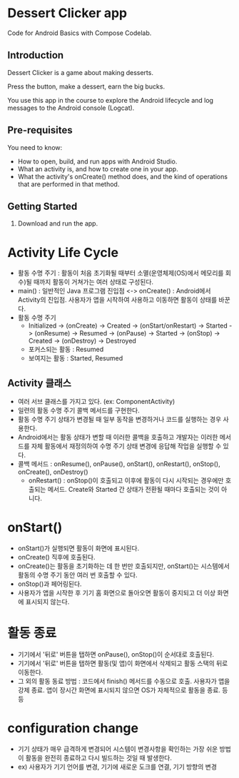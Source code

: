 Dessert Clicker app
=====================

Code for Android Basics with Compose Codelab.

Introduction
------------

Dessert Clicker is a game about making desserts.

Press the button, make a dessert, earn the big bucks.

You use this app in the course to explore the Android lifecycle and log messages to
the Android console (Logcat).

Pre-requisites
--------------

You need to know:
- How to open, build, and run apps with Android Studio.
- What an activity is, and how to create one in your app.
- What the activity's onCreate() method does, and the kind of operations
  that are performed in that method.


Getting Started
---------------

1. Download and run the app.

# Activity Life Cycle
- 활동 수명 주기 : 활동이 처음 초기화될 때부터 소멸(운영체제(OS)에서 메모리를 회수)될 때까지 활동이 거쳐가는 여러 상태로 구성된다.
- main() : 일반적인 Java 프로그램 진입점 <-> onCreate() : Android에서 Activity의 진입점. 사용자가 앱을 시작하여 사용하고 이동하면 활동이 상태를 바꾼다.
- 활동 수명 주기
  - Initialized -> (onCreate) -> Created -> (onStart/onRestart) -> Started -> (onResume) -> Resumed -> (onPause) -> Started -> (onStop) -> Created -> (onDestroy) -> Destroyed
  - 포커스되는 활동 : Resumed
  - 보여지는 활동 : Started, Resumed

## Activity 클래스
- 여러 서브 클래스를 가지고 있다. (ex: ComponentActivity)
- 일련의 활동 수명 주기 콜백 메서드를 구현한다.
- 활동 수명 주기 상태가 변경될 때 일부 동작을 변경하거나 코드를 실행하는 경우 사용한다.
- Android에서는 활동 상태가 변할 때 이러한 콜백을 호출하고 개발자는 이러한 메서드를 자체 활동에서 재정의하여 수명 주기 상태 변경에 응답해 작업을 실행할 수 있다.
- 콜백 메서드 : onResume(), onPause(), onStart(), onRestart(), onStop(), onCreate(), onDestroy()
  - onRestart() : onStop()이 호출되고 이후에 활동이 다시 시작되는 경우에만 호출되는 메서드. Create와 Started 간 상태가 전환될 때마다 호출되는 것이 아니다.

# onStart()
- onStart()가 실행되면 활동이 화면에 표시된다.
- onCreate() 직후에 호출된다.
- onCreate()는 활동을 초기화하는 데 한 번만 호출되지만, onStart()는 시스템에서 활동의 수명 주기 동안 여러 번 호출할 수 있다.
- onStop()과 페어링된다.
- 사용자가 앱을 시작한 후 기기 홈 화면으로 돌아오면 활동이 중지되고 더 이상 화면에 표시되지 않는다.

# 활동 종료
- 기기에서 '뒤로' 버튼을 탭하면 onPause(), onStop()이 순서대로 호출된다.
- 기기에서 '뒤로' 버튼을 탭하면 활동(및 앱)이 화면에서 삭제되고 활동 스택의 뒤로 이동한다.
- 그 외의 활동 동료 방법 : 코드에서 finish() 메서드를 수동으로 호출. 사용자가 앱을 강제 종료. 앱이 장시간 화면에 표시되지 않으면 OS가 자체적으로 활동을 종료. 등등

# configuration change
- 기기 상태가 매우 급격하게 변경되어 시스템이 변경사항을 확인하는 가장 쉬운 방법이 활동을 완전히 종료하고 다시 빌드하는 것일 때 발생한다.
- ex) 사용자가 기기 언어를 변경, 기기에 새로운 도크를 연결, 기기 방향의 변경
